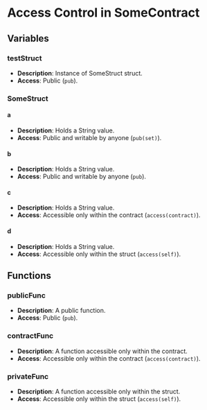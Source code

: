 # Access Control in SomeContract

## Variables

### testStruct

- **Description**: Instance of SomeStruct struct.
- **Access**: Public (`pub`).

### SomeStruct

#### a

- **Description**: Holds a String value.
- **Access**: Public and writable by anyone (`pub(set)`).

#### b

- **Description**: Holds a String value.
- **Access**: Public and writable by anyone (`pub`).

#### c

- **Description**: Holds a String value.
- **Access**: Accessible only within the contract (`access(contract)`).

#### d

- **Description**: Holds a String value.
- **Access**: Accessible only within the struct (`access(self)`).

## Functions

### publicFunc

- **Description**: A public function.
- **Access**: Public (`pub`).

### contractFunc

- **Description**: A function accessible only within the contract.
- **Access**: Accessible only within the contract (`access(contract)`).

### privateFunc

- **Description**: A function accessible only within the struct.
- **Access**: Accessible only within the struct (`access(self)`).
